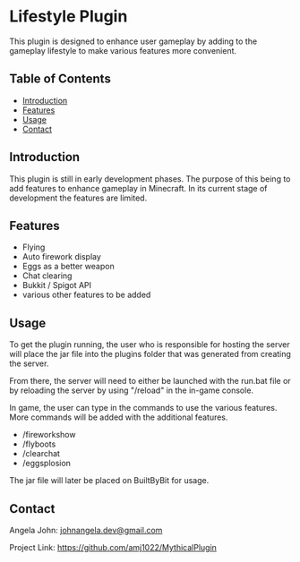 # Lifestyle Plugin

This plugin is designed to enhance user gameplay by adding to the gameplay lifestyle to make various features more convenient.

## Table of Contents

- [Introduction](#introduction)
- [Features](#features)
- [Usage](#usage)
- [Contact](#contact)

## Introduction

This plugin is still in early development phases. The purpose of this being to add features to enhance gameplay in Minecraft. In its current stage of development the features are limited.

## Features

- Flying
- Auto firework display
- Eggs as a better weapon
- Chat clearing
- Bukkit / Spigot API
- various other features to be added

## Usage

To get the plugin running, the user who is responsible for hosting the server will place the jar file into the plugins folder that was generated from creating the server. 

From there, the server will need to either be launched with the run.bat file or by reloading the server by using "/reload" in the in-game console.

In game, the user can type in the commands to use the various features. More commands will be added with the additional features.
- /fireworkshow
- /flyboots
- /clearchat
- /eggsplosion

The jar file will later be placed on BuiltByBit for usage.

## Contact

Angela John: johnangela.dev@gmail.com

Project Link: https://github.com/amj1022/MythicalPlugin
